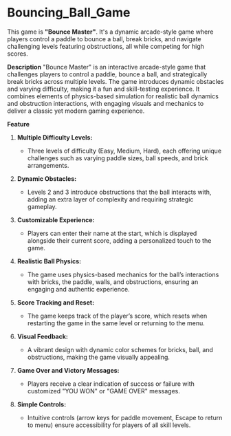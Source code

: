 # Bouncing_Ball_Game
This game is **"Bounce Master"**. It's a dynamic arcade-style game where players control a paddle to bounce a ball, break bricks, and navigate challenging levels featuring obstructions, all while competing for high scores.

**Description**
"Bounce Master" is an interactive arcade-style game that challenges players to control a paddle, bounce a ball, and strategically break bricks across multiple levels. The game introduces dynamic obstacles and varying difficulty, making it a fun and skill-testing experience. It combines elements of physics-based simulation for realistic ball dynamics and obstruction interactions, with engaging visuals and mechanics to deliver a classic yet modern gaming experience.

**Feature**

1. **Multiple Difficulty Levels:**  
   - Three levels of difficulty (Easy, Medium, Hard), each offering unique challenges such as varying paddle sizes, ball speeds, and brick arrangements.

2. **Dynamic Obstacles:**  
   - Levels 2 and 3 introduce obstructions that the ball interacts with, adding an extra layer of complexity and requiring strategic gameplay.

3. **Customizable Experience:**  
   - Players can enter their name at the start, which is displayed alongside their current score, adding a personalized touch to the game.

4. **Realistic Ball Physics:**  
   - The game uses physics-based mechanics for the ball’s interactions with bricks, the paddle, walls, and obstructions, ensuring an engaging and authentic experience.

5. **Score Tracking and Reset:**  
   - The game keeps track of the player’s score, which resets when restarting the game in the same level or returning to the menu.

6. **Visual Feedback:**  
   - A vibrant design with dynamic color schemes for bricks, ball, and obstructions, making the game visually appealing.

7. **Game Over and Victory Messages:**  
   - Players receive a clear indication of success or failure with customized "YOU WON" or "GAME OVER" messages.

8. **Simple Controls:**  
   - Intuitive controls (arrow keys for paddle movement, Escape to return to menu) ensure accessibility for players of all skill levels.

